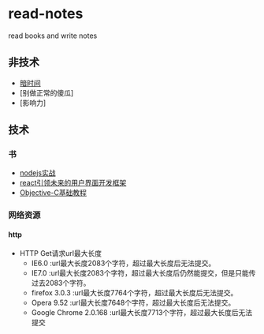 # read-notes
read books and write notes

## 非技术
* [暗时间](https://github.com/hutaoer/read-notes/blob/master/un-technology/dark_time.md)
* [别做正常的傻瓜]
* [影响力]

## 技术

### 书
* [nodejs实战](https://github.com/hutaoer/read-notes/blob/master/technology/nodejs_in_action.md)
* [react引领未来的用户界面开发框架](https://github.com/hutaoer/read-notes/blob/master/technology/developing_a_react_edge.md)
* [Objective-C基础教程](https://github.com/hutaoer/read-notes/blob/master/technology/Learn_Objective-C_on_the_Mac_For_OSX_and_iOS.md)


### 网络资源

#### http
* HTTP Get请求url最大长度
  - IE6.0                :url最大长度2083个字符，超过最大长度后无法提交。
  - IE7.0                :url最大长度2083个字符，超过最大长度后仍然能提交，但是只能传过去2083个字符。
  - firefox 3.0.3     :url最大长度7764个字符，超过最大长度后无法提交。
  - Opera 9.52       :url最大长度7648个字符，超过最大长度后无法提交。
  - Google Chrome 2.0.168   :url最大长度7713个字符，超过最大长度后无法提交